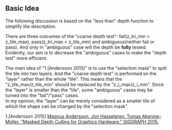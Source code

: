 ## Basic Idea

The following discussion is based on the "less than" depth function to simplify the description.  

There are three outcomes of the "coarse depth test": fail(z_tri_min > z_tile_max), pass(z_tri_max < z_tile_min) and ambiguous(neither fail or pass). And only in "ambiguous" case will the depth be **fully** tested. Evidently, our aim is to decrease the "ambiguous" cases to make the "depth test" more efficient.  

The main idea of "1\.\[Andersson 2015\]" is to use the "selection mask" to split the tile into two layers. And the "coarse depth test" is performed on the "layer" rather than the whole "tile". This means that the "z_tile_max/z_tile_min" should be replaced by the "z_i_max/z_i_min". Since the "layer" is smaller than the "tile", some "ambiguous" cases may be turned into the "fail"/"pass" cases.  
In my opinion, the "layer" can be merely considered as a smaller tile of which the shape can be changed by the "selection mask".  

1\.\[Andersson 2015\] [Magnus Andersson, Jon Hasselgren, Tomas Akenine-Moller. "Masked Depth Culling for Graphics Hardware." SIGGRAPH 2015.](https://fileadmin.cs.lth.se/graphics/research/papers/2015/ZMM/)  
